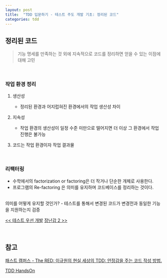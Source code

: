 ```yaml
---
layout: post
title:  "TDD 입문하기 - 테스트 주도 개발 기초: 정리된 코드"
categories: tdd
---
```


## 정리된 코드

> 기능 명세를 만족하는 것 외에 지속적으로 코드를 정리하면 얻을 수 있는 이점에 대해 고민

<br>

### 작업 환경 정리
1. 생산성
    - 정리된 환경과 어지럽혀진 환경에서의 작업 생산성 차이

2. 지속성
    - 작업 환경의 생산성이 일정 수준 미만으로 떨어지면 더 이상 그 환경에서 작업 진행은 불가능

3. 코드는 작업 환경이자 작업 결과물

<br>

### 리팩터링
- 수학에서의 factorization or factoring은 더 작거나 단순한 개체로 사용한다.
- 프로그램의 Re-factoring 은 의미를 유지하며 코드베이스를 정리하는 것이다.

<br>
의미를 어떻게 유지할 것인가?
- 테스트를 통해서 변경된 코드가 변경전과 동일한 기능을 지원하는지 검증

<br>

[<< 테스트 우선 개발](./../15/basic-tdd-5-test-first) [장난감 2 >>](./../26/basic-tdd-9-2-number-guessing) 

<br>

## 참고
[패스트 캠퍼스 - The RED: 이규원의 현실 세상의 TDD: 안정감을 주는 코드 작성 방법.](https://www.fastcampus.co.kr/dev_red_ygw)

[TDD HandsOn](https://github.com/gyuwon/TDDHandsOn)
